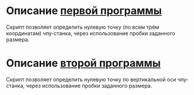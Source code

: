 # Описание [первой программы](src/xyz.vbs)

Скрипт позволяет определить нулевую точку (по всем трём координатам) чпу-станка, через использование пробки заданного размера.

# Описание [второй программы](src/z.vbs)

Скрипт позволяет определить нулевую точку по вертикальной оси чпу-станка, через использование пробки заданного размера.
